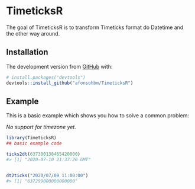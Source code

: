 
<!-- README.md is generated from README.Rmd. Please edit that file -->

# TimeticksR

<!-- badges: start -->

<!-- badges: end -->

The goal of TimeticksR is to transform Timeticks format do Datetime and
the other way around.

## Installation

The development version from [GitHub](https://github.com/) with:

``` r
# install.packages("devtools")
devtools::install_github("afonsohbm/TimeticksR")
```

## Example

This is a basic example which shows you how to solve a common problem:

*No support for timezone yet.*

``` r
library(TimeticksR)
## basic example code

ticks2dt(637300138465420000)
#> [1] "2020-07-10 21:37:26 GMT"
```

``` r

dt2ticks("2020/07/09 11:00:00")
#> [1] "637299000000000000"
```
